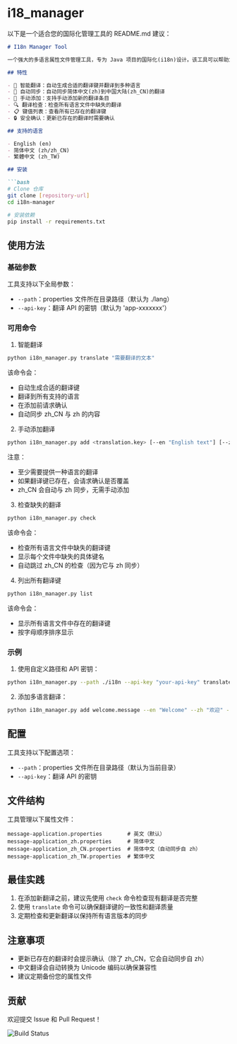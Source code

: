 # i18_manager
以下是一个适合您的国际化管理工具的 README.md 建议：

```markdown
# I18n Manager Tool

一个强大的多语言属性文件管理工具，专为 Java 项目的国际化(i18n)设计。该工具可以帮助您轻松管理和同步 `message-application.properties` 文件中的多语言翻译。

## 特性

- 🚀 智能翻译：自动生成合适的翻译键并翻译到多种语言
- 🔄 自动同步：自动同步简体中文(zh)到中国大陆(zh_CN)的翻译
- 📝 手动添加：支持手动添加新的翻译条目
- 🔍 翻译检查：检查所有语言文件中缺失的翻译
- 📋 键值列表：查看所有已存在的翻译键
- 🔒 安全确认：更新已存在的翻译时需要确认

## 支持的语言

- English (en)
- 简体中文 (zh/zh_CN)
- 繁體中文 (zh_TW)

## 安装

```bash
# Clone 仓库
git clone [repository-url]
cd i18n-manager

# 安装依赖
pip install -r requirements.txt
```

## 使用方法

### 基础参数

工具支持以下全局参数：

- `--path`：properties 文件所在目录路径（默认为 ./lang）
- `--api-key`：翻译 API 的密钥（默认为 'app-xxxxxxx'）

### 可用命令

1. 智能翻译
```bash
python i18n_manager.py translate "需要翻译的文本"
```
该命令会：
- 自动生成合适的翻译键
- 翻译到所有支持的语言
- 在添加前请求确认
- 自动同步 zh_CN 与 zh 的内容

2. 手动添加翻译
```bash
python i18n_manager.py add <translation.key> [--en "English text"] [--zh "中文文本"] [--zh_TW "繁體中文文本"]
```
注意：
- 至少需要提供一种语言的翻译
- 如果翻译键已存在，会请求确认是否覆盖
- zh_CN 会自动与 zh 同步，无需手动添加

3. 检查缺失的翻译
```bash
python i18n_manager.py check
```
该命令会：
- 检查所有语言文件中缺失的翻译键
- 显示每个文件中缺失的具体键名
- 自动跳过 zh_CN 的检查（因为它与 zh 同步）

4. 列出所有翻译键
```bash
python i18n_manager.py list
```
该命令会：
- 显示所有语言文件中存在的翻译键
- 按字母顺序排序显示

### 示例

1. 使用自定义路径和 API 密钥：
```bash
python i18n_manager.py --path ./i18n --api-key "your-api-key" translate "Hello World"
```

2. 添加多语言翻译：
```bash
python i18n_manager.py add welcome.message --en "Welcome" --zh "欢迎" --zh_TW "歡迎"
```

## 配置

工具支持以下配置选项：

- `--path`：properties 文件所在目录路径（默认为当前目录）
- `--api-key`：翻译 API 的密钥

## 文件结构

工具管理以下属性文件：

```
message-application.properties        # 英文（默认）
message-application_zh.properties     # 简体中文
message-application_zh_CN.properties  # 简体中文（自动同步自 zh）
message-application_zh_TW.properties  # 繁体中文
```

## 最佳实践

1. 在添加新翻译之前，建议先使用 `check` 命令检查现有翻译是否完整
2. 使用 `translate` 命令可以确保翻译键的一致性和翻译质量
3. 定期检查和更新翻译以保持所有语言版本的同步

## 注意事项

- 更新已存在的翻译时会提示确认（除了 zh_CN，它会自动同步自 zh）
- 中文翻译会自动转换为 Unicode 编码以确保兼容性
- 建议定期备份您的属性文件

## 贡献

欢迎提交 Issue 和 Pull Request！

![Build Status](https://github.com/SimonGino/i18n-manager/workflows/Build%20and%20Release/badge.svg)